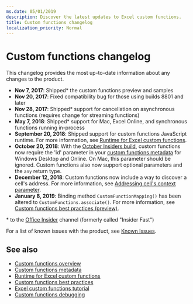 ```yaml
---
ms.date: 05/01/2019
description: Discover the latest updates to Excel custom functions.
title: Custom functions changelog
localization_priority: Normal
---
```


# Custom functions changelog

This changelog provides the most up-to-date information about any changes to the product.

- **Nov 7, 2017**: Shipped* the custom functions preview and samples
- **Nov 20, 2017**: Fixed compatibility bug for those using builds 8801 and later
- **Nov 28, 2017**: Shipped* support for cancellation on asynchronous functions (requires change for streaming functions)
- **May 7, 2018**: Shipped* support for Mac, Excel Online, and synchronous functions running in-process
- **September 20, 2018**: Shipped support for custom functions JavaScript runtime. For more information, see [Runtime for Excel custom functions](custom-functions-runtime.md).
- **October 20, 2018**: With the [October Insiders build](https://support.office.com/en-us/article/what-s-new-for-office-insiders-c152d1e2-96ff-4ce9-8c14-e74e13847a24), custom functions now require the 'id' parameter in your [custom functions metadata](custom-functions-json.md) for Windows Desktop and Online. On Mac, this parameter should be ignored. Custom functions also now support optional parameters and the `any` return type.
- **December 12, 2018**: Custom functions now include a way to discover a cell's address. For more information, see [Addressing cell's context parameter](custom-functions-parameter-options.md#addressing-cells-context-parameter).
- **January 8, 2019**: Binding method `CustomFunctionMapping()` has been altered to `CustomFunctions.associate()`. For more information, see [Custom functions best practices (preview)](custom-functions-best-practices.md).

\* to the [Office Insider](https://products.office.com/office-insider) channel (formerly called "Insider Fast")

For a list of known issues with the product, see [Known Issues](custom-functions-overview.md#known-issues). 

## See also

* [Custom functions overview](custom-functions-overview.md)
* [Custom functions metadata](custom-functions-json.md)
* [Runtime for Excel custom functions](custom-functions-runtime.md)
* [Custom functions best practices](custom-functions-best-practices.md)
* [Excel custom functions tutorial](../tutorials/excel-tutorial-create-custom-functions.md)
* [Custom functions debugging](custom-functions-debugging.md)